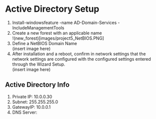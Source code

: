 # Active Directory Setup
1)  Install-windowsfeature -name AD-Domain-Services -IncludeManagementTools
2)  Create a new forest with an applicable name  
!(new_forest)[images/project5_NetBIOS.PNG]  
3)  Define a NetBIOS Domain Name  
(insert image here)  
4)  After installation and a reboot, confirm in network settings that the network settings are configured with the configured settings entered through the Wizard Setup.  
(insert image here)  


## Active Directory Info
1)  Private IP: 10.0.0.30
2)  Subnet:  255.255.255.0  
3)  GatewayIP:  10.0.0.1
4)  DNS Server:  
